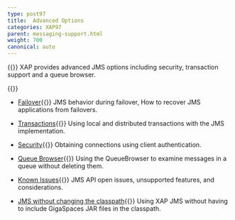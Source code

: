```yaml
---
type: post97
title:  Advanced Options
categories: XAP97
parent: messaging-support.html
weight: 700
canonical: auto
---
```


{{<wbr>}}
XAP provides advanced JMS options including security, transaction support and a queue browser.

{{<wbr>}}


- [Failover](./jms-failover.html){{<wbr>}}
JMS behavior during failover, How to recover JMS applications from failovers.

- [Transactions](./jms-transactions-in-gigaspaces.html){{<wbr>}}
Using local and distributed transactions with the JMS implementation.

- [Security](./jms-user-security.html){{<wbr>}}
Obtaining connections using client authentication.

- [Queue Browser](./jms-queue-browser.html){{<wbr>}}
Using the QueueBrowser to examine messages in a queue without deleting them.

- [Known Issues](./jms-known-issues-and-considerations.html){{<wbr>}}
JMS API open issues, unsupported features, and considerations.

- [JMS without changing the classpath](./jms-without-changing-the-classpath.html){{<wbr>}}
Using XAP JMS without having to include GigaSpaces JAR files in the classpath.






